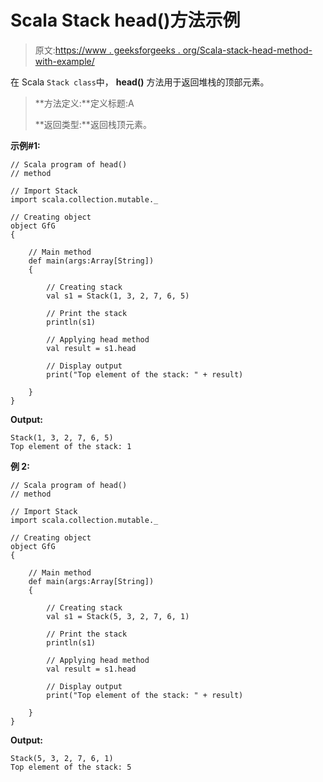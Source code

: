 # Scala Stack head()方法示例

> 原文:[https://www . geeksforgeeks . org/Scala-stack-head-method-with-example/](https://www.geeksforgeeks.org/scala-stack-head-method-with-example/)

在 Scala `Stack class`中， **head()** 方法用于返回堆栈的顶部元素。

> **方法定义:**定义标题:A
> 
> **返回类型:**返回栈顶元素。

**示例#1:**

```
// Scala program of head() 
// method 

// Import Stack 
import scala.collection.mutable._

// Creating object 
object GfG 
{ 

    // Main method 
    def main(args:Array[String]) 
    { 

        // Creating stack
        val s1 = Stack(1, 3, 2, 7, 6, 5) 

        // Print the stack 
        println(s1) 

        // Applying head method  
        val result = s1.head 

        // Display output 
        print("Top element of the stack: " + result) 

    } 
} 
```

**Output:**

```
Stack(1, 3, 2, 7, 6, 5)
Top element of the stack: 1

```

**例 2:**

```
// Scala program of head() 
// method 

// Import Stack 
import scala.collection.mutable._

// Creating object 
object GfG 
{ 

    // Main method 
    def main(args:Array[String]) 
    { 

        // Creating stack
        val s1 = Stack(5, 3, 2, 7, 6, 1) 

        // Print the stack 
        println(s1) 

        // Applying head method  
        val result = s1.head 

        // Display output 
        print("Top element of the stack: " + result) 

    } 
} 
```

**Output:**

```
Stack(5, 3, 2, 7, 6, 1)
Top element of the stack: 5

```